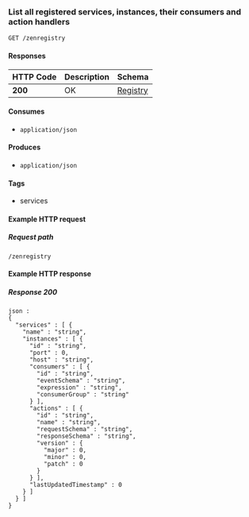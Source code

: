 
<a name="getservicesusingget"></a>
### List all registered services, instances, their consumers and action handlers
```
GET /zenregistry
```


#### Responses

|HTTP Code|Description|Schema|
|---|---|---|
|**200**|OK|[Registry](../definitions/Registry.md#registry)|


#### Consumes

* `application/json`


#### Produces

* `application/json`


#### Tags

* services


#### Example HTTP request

##### Request path
```
/zenregistry
```


#### Example HTTP response

##### Response 200
```
json :
{
  "services" : [ {
    "name" : "string",
    "instances" : [ {
      "id" : "string",
      "port" : 0,
      "host" : "string",
      "consumers" : [ {
        "id" : "string",
        "eventSchema" : "string",
        "expression" : "string",
        "consumerGroup" : "string"
      } ],
      "actions" : [ {
        "id" : "string",
        "name" : "string",
        "requestSchema" : "string",
        "responseSchema" : "string",
        "version" : {
          "major" : 0,
          "minor" : 0,
          "patch" : 0
        }
      } ],
      "lastUpdatedTimestamp" : 0
    } ]
  } ]
}
```



